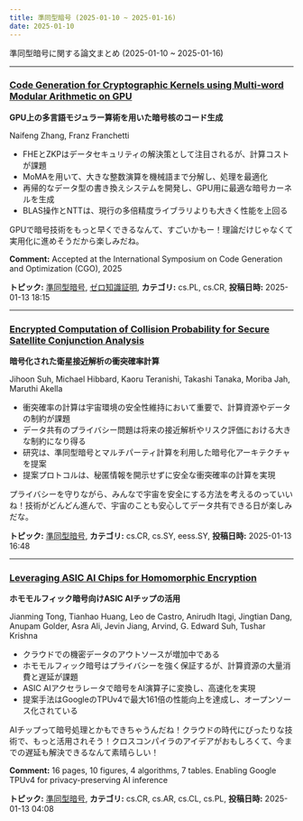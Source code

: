 ```yaml
---
title: 準同型暗号 (2025-01-10 ~ 2025-01-16)
date: 2025-01-10
---
```


準同型暗号に関する論文まとめ (2025-01-10 ~ 2025-01-16)


- - -

### [Code Generation for Cryptographic Kernels using Multi-word Modular Arithmetic on GPU](http://arxiv.org/abs/2501.07535)

**GPU上の多言語モジュラー算術を用いた暗号核のコード生成**

Naifeng Zhang, Franz Franchetti

- FHEとZKPはデータセキュリティの解決策として注目されるが、計算コストが課題
- MoMAを用いて、大きな整数演算を機械語まで分解し、処理を最適化
- 再帰的なデータ型の書き換えシステムを開発し、GPU用に最適な暗号カーネルを生成
- BLAS操作とNTTは、現行の多倍精度ライブラリよりも大きく性能を上回る

GPUで暗号技術をもっと早くできるなんて、すごいかもー！理論だけじゃなくて実用化に進めそうだから楽しみだね。

**Comment:** Accepted at the International Symposium on Code Generation and   Optimization (CGO), 2025

**トピック:** [準同型暗号](../../he), [ゼロ知識証明](../../zkp), **カテゴリ:** cs.PL, cs.CR, **投稿日時:** 2025-01-13 18:15


- - -

### [Encrypted Computation of Collision Probability for Secure Satellite Conjunction Analysis](http://arxiv.org/abs/2501.07476)

**暗号化された衛星接近解析の衝突確率計算**

Jihoon Suh, Michael Hibbard, Kaoru Teranishi, Takashi Tanaka, Moriba Jah, Maruthi Akella

- 衝突確率の計算は宇宙環境の安全性維持において重要で、計算資源やデータの制約が課題
- データ共有のプライバシー問題は将来の接近解析やリスク評価における大きな制約になり得る
- 研究は、準同型暗号とマルチパーティ計算を利用した暗号化アーキテクチャを提案
- 提案プロトコルは、秘匿情報を開示せずに安全な衝突確率の計算を実現

プライバシーを守りながら、みんなで宇宙を安全にする方法を考えるのっていいね！技術がどんどん進んで、宇宙のことも安心してデータ共有できる日が楽しみだな。



**トピック:** [準同型暗号](../../he), **カテゴリ:** cs.CR, cs.SY, eess.SY, **投稿日時:** 2025-01-13 16:48


- - -

### [Leveraging ASIC AI Chips for Homomorphic Encryption](http://arxiv.org/abs/2501.07047)

**ホモモルフィック暗号向けASIC AIチップの活用**

Jianming Tong, Tianhao Huang, Leo de Castro, Anirudh Itagi, Jingtian Dang, Anupam Golder, Asra Ali, Jevin Jiang, Arvind, G. Edward Suh, Tushar Krishna

- クラウドでの機密データのアウトソースが増加中である
- ホモモルフィック暗号はプライバシーを強く保証するが、計算資源の大量消費と遅延が課題
- ASIC AIアクセラレータで暗号をAI演算子に変換し、高速化を実現
- 提案手法はGoogleのTPUv4で最大161倍の性能向上を達成し、オープンソース化されている

AIチップって暗号処理とかもできちゃうんだね！クラウドの時代にぴったりな技術で、もっと活用されそう！クロスコンパイラのアイデアがおもしろくて、今までの遅延も解決できるなんて素晴らしい！

**Comment:** 16 pages, 10 figures, 4 algorithms, 7 tables. Enabling Google TPUv4   for privacy-preserving AI inference

**トピック:** [準同型暗号](../../he), **カテゴリ:** cs.CR, cs.AR, cs.CL, cs.PL, **投稿日時:** 2025-01-13 04:08
